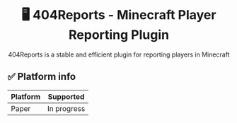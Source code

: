 <div align="center">
  <h1>🖥️ 404Reports - Minecraft Player Reporting Plugin</h1>
  404Reports is a stable and efficient plugin for reporting players in Minecraft
</div>

## ✅ Platform info
| Platform | Supported |
|----------|-----------|
| Paper    | In progress |
